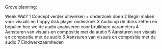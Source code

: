 Grove planning:

Week	Wat?
1	Concept verder uitwerken + onderzoek doen
2	Begin maken voor visuals en floppy disk player onderzoek 
3	Audio op de disks zetten en bepalen hoe we de audio analyseren voor bruikbare parameters
4	Aansturen van visuals en compositie met de audio 
5	Aansturen van visuals en compositie met de audio 
6	Aansturen van visuals en compositie met de audio 
7	Eindwerkzaamheden 
